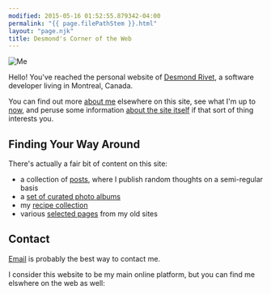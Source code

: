 ```yaml
---
modified: 2015-05-16 01:52:55.879342-04:00
permalink: "{{ page.filePathStem }}.html"
layout: "page.njk"
title: Desmond's Corner of the Web
---
```


<section class="h-card">
<div>
<img class="u-photo mug" src="/static/img/me03.jpg"
     alt="Me" title="Me"/>

Hello! You've reached the personal website of <a class="p-name u-url u-uid"
href="/">Desmond Rivet</a>, a <span class="p-note">software developer</span>
living in <span class="p-locality">Montreal<span>, <span
class="p-country">Canada</span>.

You can find out more [about me][1] elsewhere on this site, see what I'm up
to [now][6], and peruse some information [about the site itself][2] if that
sort of thing interests you.
</div>

## Finding Your Way Around

There's actually a fair bit of content on this site:

* a collection of [posts][3], where I publish random thoughts on a semi-regular basis
* a [set of curated photo albums][4]
* my [recipe collection][7]
* various [selected pages][5] from my old sites

## Contact 

<a class="u-email" href="mailto:hello@desmondrivet.com">Email</a> is
probably the best way to contact me.

I consider this website to be my main online platform, but you can find me
elswhere on the web as well:

<div class="row row--spacious row--center">
    <a href="http://www.facebook.com/desmond.rivet" title="Facebook" rel="me">
        <i class="fab fa-facebook-square fa-lg"></i>
    </a>
    <a href="https://www.instagram.com/thegreatdesmondo/" title="Instagram" rel="me">
        <i class="fab fa-instagram fa-lg"></i>
    </a> 
    <a href="http://www.twitter.com/desmondrivet" title="Twitter" rel="me">
        <i class="fab fa-twitter fa-lg"></i>
    </a>
    <a href="https://github.com/drivet" title="Github" rel="me">
        <i class="fab fa-github fa-lg"></i>
    </a>
    <a href="http://ca.linkedin.com/in/desmondrivet" title="LinkedIn" rel="me">
        <i class="fab fa-linkedin-in fa-lg"></i>
    </a>
</div>

</section>

[1]: /about
[2]: /colophon
[3]: /posts/lifestream/
[4]: /posts/albums/
[5]: /oldsite/
[6]: /now
[7]: /recipes/
